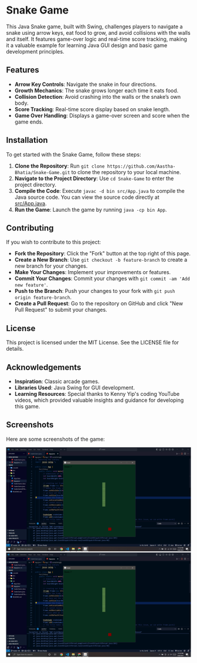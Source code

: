 # Snake Game

This Java Snake game, built with Swing, challenges players to navigate a snake using arrow keys, eat food to grow, and avoid collisions with the walls and itself. It features game-over logic and real-time score tracking, making it a valuable example for learning Java GUI design and basic game development principles.

## Features
- **Arrow Key Controls**: Navigate the snake in four directions.
- **Growth Mechanics**: The snake grows longer each time it eats food.
- **Collision Detection**: Avoid crashing into the walls or the snake’s own body.
- **Score Tracking**: Real-time score display based on snake length.
- **Game Over Handling**: Displays a game-over screen and score when the game ends.

## Installation
To get started with the Snake Game, follow these steps:
1. **Clone the Repository**: Run `git clone https://github.com/Aastha-Bhatia/Snake-Game.git` to clone the repository to your local machine.
2. **Navigate to the Project Directory**: Use `cd Snake-Game` to enter the project directory.
3. **Compile the Code**: Execute `javac -d bin src/App.java` to compile the Java source code. You can view the source code directly at [src/App.java](https://github.com/Aastha-Bhatia/Snake-Game/blob/main/Snake/src/App.java).
4. **Run the Game**: Launch the game by running `java -cp bin App`.

## Contributing
If you wish to contribute to this project:
- **Fork the Repository**: Click the "Fork" button at the top right of this page.
- **Create a New Branch**: Use `git checkout -b feature-branch` to create a new branch for your changes.
- **Make Your Changes**: Implement your improvements or features.
- **Commit Your Changes**: Commit your changes with `git commit -am 'Add new feature'`.
- **Push to the Branch**: Push your changes to your fork with `git push origin feature-branch`.
- **Create a Pull Request**: Go to the repository on GitHub and click "New Pull Request" to submit your changes.

## License
This project is licensed under the MIT License. See the LICENSE file for details.

## Acknowledgements
- **Inspiration**: Classic arcade games.
- **Libraries Used**: Java Swing for GUI development.
- **Learning Resources**: Special thanks to Kenny Yip's coding YouTube videos, which provided valuable insights and guidance for developing this game.
## Screenshots
Here are some screenshots of the game:

![Game Screenshot 1](GameScreenshot1.png)
![Game Screenshot 2](GameScreenshot1.png)  
